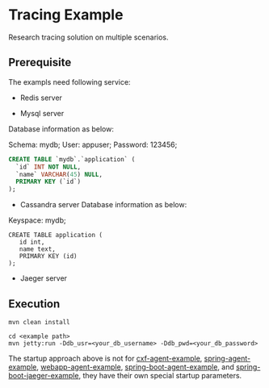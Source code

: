 # Tracing Example

Research tracing solution on multiple scenarios.

## Prerequisite

The exampls need following service:

* Redis server

* Mysql server

Database information as below:

Schema: mydb; User: appuser; Password: 123456;

~~~sql
CREATE TABLE `mydb`.`application` (
  `id` INT NOT NULL,
  `name` VARCHAR(45) NULL,
  PRIMARY KEY (`id`)
);
~~~

* Cassandra server
Database information as below:

Keyspace: mydb;

~~~cql
CREATE TABLE application (
   id int,
   name text,
   PRIMARY KEY (id)
);
~~~

* Jaeger server

## Execution

```shell
mvn clean install

cd <example path>
mvn jetty:run -Ddb_usr=<your_db_username> -Ddb_pwd=<your_db_password>
```
The startup approach above is not for [cxf-agent-example](cxf-example/cxf-agent-example), [spring-agent-example](spring-example/spring-agent-example), [webapp-agent-example](webapp-example/webapp-agent-example), [spring-boot-agent-example](spring-example/spring-boot-agent-example), and [spring-boot-jaeger-example](spring-example/spring-boot-jaeger-example), they have their own special startup parameters.
